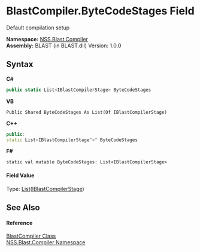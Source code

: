# BlastCompiler.ByteCodeStages Field
 

Default compilation setup

**Namespace:**&nbsp;<a href="26a25caa-f50b-92ad-f15c-dbb9db1493ae">NSS.Blast.Compiler</a><br />**Assembly:**&nbsp;BLAST (in BLAST.dll) Version: 1.0.0

## Syntax

**C#**<br />
``` C#
public static List<IBlastCompilerStage> ByteCodeStages
```

**VB**<br />
``` VB
Public Shared ByteCodeStages As List(Of IBlastCompilerStage)
```

**C++**<br />
``` C++
public:
static List<IBlastCompilerStage^>^ ByteCodeStages
```

**F#**<br />
``` F#
static val mutable ByteCodeStages: List<IBlastCompilerStage>
```


#### Field Value
Type: <a href="https://docs.microsoft.com/dotnet/api/system.collections.generic.list-1" target="_blank" rel="noopener noreferrer">List</a>(<a href="0660b95a-19c1-0dbc-78ed-31a70a21bc8b">IBlastCompilerStage</a>)

## See Also


#### Reference
<a href="20a7b82b-c1ca-32fd-17a7-d5eb376d77ee">BlastCompiler Class</a><br /><a href="26a25caa-f50b-92ad-f15c-dbb9db1493ae">NSS.Blast.Compiler Namespace</a><br />